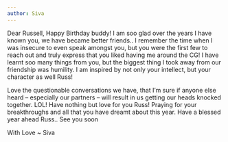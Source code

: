 ```yaml
---
author: Siva
---
```


Dear Russell, Happy Birthday buddy! I am soo glad over the years I have known you, we have became better friends.. I remember the time when I was insecure to even speak amongst you, but you were the first few to reach out and truly express that you liked having me around the CG! I have learnt soo many things from you, but the biggest thing I took away from our friendship was humility. I am inspired by not only your intellect, but your character as well Russ!

Love the questionable conversations we have, that I’m sure if anyone else heard – especially our partners – will result in us getting our heads knocked together. LOL! Have nothing but love for you Russ! Praying for your breakthroughs and all that you have dreamt about this year. Have a blessed year ahead Russ.. See you soon

With Love ~ Siva
